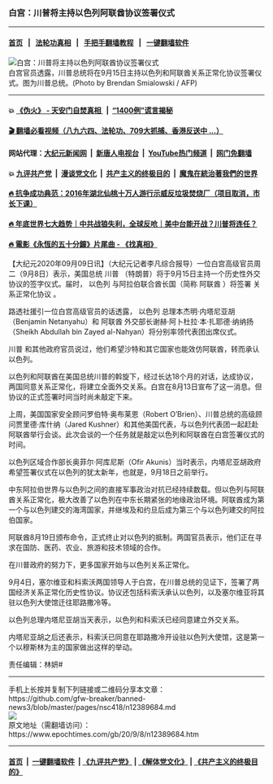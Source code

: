 ### 白宫：川普将主持以色列阿联酋协议签署仪式
------------------------

#### [首页](https://github.com/gfw-breaker/banned-news3/blob/master/README.md) &nbsp;&nbsp;|&nbsp;&nbsp; [法轮功真相](https://github.com/begood0513/basic/blob/master/README.md)  &nbsp;&nbsp;|&nbsp;&nbsp; [手把手翻墙教程](https://github.com/gfw-breaker/guides/wiki)  &nbsp;&nbsp;|&nbsp;&nbsp; [一键翻墙软件](https://github.com/gfw-breaker/nogfw/blob/master/README.md)  



<div><img alt="白宫：川普将主持以色列阿联酋协议签署仪式" class="attachment-djy_600_400 size-djy_600_400 wp-post-image" src="https://i.epochtimes.com/assets/uploads/2020/08/000_1WK5KU-600x400-1.jpg"/>
<div class="caption">
 白宫官员透露，川普总统将在9月15日主持以色列和阿联酋关系正常化协议签署仪式。图为川普总统。(Photo by Brendan Smialowski / AFP)
</div></div><hr/>

#### 💥 [《伪火》 - 天安门自焚真相 ](http://141.164.51.119:10000/videos/blog/weihuo.html)&nbsp; |&nbsp; [“1400例”谎言揭秘  ](http://141.164.51.119:10000/videos/blog/jiexi1400.html)

#### [ 🎬  翻墙必看视频（八九六四、法轮功、709大抓捕、香港反送中 ...）](https://github.com/gfw-breaker/links/blob/master/banned.md)

#### 网站代理：[大纪元新闻网](http://167.172.10.89:10080/gb/) &nbsp;|&nbsp; [新唐人电视台](http://167.172.10.89:8808/gb/)  &nbsp;|&nbsp; [YouTube热门频道](http://158.247.203.241/youtube.html) &nbsp;|&nbsp; [网门免翻墙](http://158.247.203.241:11000/show.aspx?name=ogHome)

#### 💥 [九评共产党](http://141.164.51.119:10000/videos/res/jiuping/)&nbsp; |&nbsp; [漫谈党文化](http://141.164.51.119:10000/videos/res/mtdwh/)&nbsp; |&nbsp; [共产主义的终极目的](http://141.164.51.119:10000/videos/res/zjmd/)&nbsp; |&nbsp; [魔鬼在統治著我們的世界](http://141.164.51.119:10000/videos/res/TheSpecter/)  

#### [ 🔥  抗争成功典范：2016年湖北仙桃十万人游行示威反垃圾焚烧厂（项目取消，市长下课）](http://141.164.51.119:10000/videos/news/xiantao.html)

#### [ 🔥  年底世界七大趋势｜中共战狼失利，全球反呛｜美中台能开战？川普将连任？](http://141.164.51.119:10000/videos/news/tanghao02.html)

#### [ 🔥  電影《永恆的五十分鐘》片尾曲 - 《找真相》](http://141.164.51.119:10000/videos/news/../legend/index.html)

<div><p>
 【大纪元2020年09月09日讯】（大纪元记者李凡综合报导）一位白宫高级官员周二（9月8日）表示，美国总统
 <ok href="https://www.epochtimes.com/gb/tag/%E5%B7%9D%E6%99%AE.html">
  川普
 </ok>
 （特朗普）将于9月15日主持一个历史性外交协议的签字仪式。届时，
 <ok href="https://www.epochtimes.com/gb/tag/%E4%BB%A5%E8%89%B2%E5%88%97.html">
  以色列
 </ok>
 与阿拉伯联合酋长国（简称
 <ok href="https://www.epochtimes.com/gb/tag/%E9%98%BF%E8%81%94%E9%85%8B.html">
  阿联酋
 </ok>
 ）将签署
 <ok href="https://www.epochtimes.com/gb/tag/%E5%85%B3%E7%B3%BB%E6%AD%A3%E5%B8%B8%E5%8C%96%E5%8D%8F%E8%AE%AE.html">
  关系正常化协议
 </ok>
 。
</p>
<p>
 路透社援引一位白宫高级官员的话透露，
 <ok href="https://www.epochtimes.com/gb/tag/%E4%BB%A5%E8%89%B2%E5%88%97.html">
  以色列
 </ok>
 总理本杰明·内塔尼亚胡（Benjamin Netanyahu）和
 <ok href="https://www.epochtimes.com/gb/tag/%E9%98%BF%E8%81%94%E9%85%8B.html">
  阿联酋
 </ok>
 外交部长谢赫·阿卜杜拉·本·扎耶德·纳纳扬（Sheikh Abdullah bin Zayed al-Nahyan）将分别率领代表团出席仪式。
</p>
<p>
 <ok href="https://www.epochtimes.com/gb/tag/%E5%B7%9D%E6%99%AE.html">
  川普
 </ok>
 和其他政府官员说过，他们希望沙特和其它国家也能效仿阿联酋，转而承认以色列。
</p>
<p>
 以色列和阿联酋在美国总统川普的斡旋下，经过长达18个月的对话，达成协议，两国同意关系正常化，将建立全面外交关系。白宫在8月13日宣布了这一消息。但协议的正式签署时间当时尚未敲定下来。
</p>
<p>
 上周，美国国家安全顾问罗伯特‧奥布莱恩（Robert O’Brien）、川普总统的高级顾问贾里德‧库什纳（Jared Kushner）和其他美国代表，与以色列代表团一起赶赴阿联酋举行会谈。此次会谈的一个任务就是敲定以色列和阿联酋在白宫签署仪式的时间。
</p>
<p>
 以色列区域合作部长奥菲尔·阿库尼斯（Ofir Akunis）当时表示，内塔尼亚胡政府希望签署仪式在以色列的犹太新年，也就是，9月18日之前举行。
</p>
<p>
 中东阿拉伯世界与以色列之间的直接军事政治对抗已经持续数载。但以色列与阿联酋关系正常化，极大改善了以色列在中东长期紧张的地缘政治环境。阿联酋成为第一个与以色列建交的海湾国家，并继埃及和约旦后成为第三个与以色列建交的阿拉伯国家。
</p>
<p>
 阿联酋8月19日颁布命令，正式终止对以色列的抵制。两国官员表示，他们正在寻求在国防、医药、农业、旅游和技术领域的合作。
</p>
<p>
 在川普政府的努力下，更多国家开始与以色列关系正常化。
</p>
<p>
 9月4日，塞尔维亚和科索沃两国领导人于白宫，在川普总统的见证下，签署了两国经济关系正常化历史性协议。协议还包括科索沃承认以色列，以及塞尔维亚将其驻以色列大使馆迁往耶路撒冷等。
</p>
<p>
 以色列总理内塔尼亚胡当天表示，以色列和科索沃已经同意建立外交关系。
</p>
<p>
 内塔尼亚胡之后还表示，科索沃已同意在耶路撒冷开设驻以色列大使馆，这是第一个以穆斯林为主的国家做出这样的举动。
</p>
<p>
 责任编辑：林妍#
</p>
</div>
<hr/>
手机上长按并复制下列链接或二维码分享本文章：<br/>
https://github.com/gfw-breaker/banned-news3/blob/master/pages/nsc418/n12389684.md <br/>
<a href='https://github.com/gfw-breaker/banned-news3/blob/master/pages/nsc418/n12389684.md'><img src='https://github.com/gfw-breaker/banned-news3/blob/master/pages/nsc418/n12389684.md.png'/></a> <br/>
原文地址（需翻墙访问）：https://www.epochtimes.com/gb/20/9/8/n12389684.htm


------------------------
#### [首页](https://github.com/gfw-breaker/banned-news3/blob/master/README.md) &nbsp;|&nbsp; [一键翻墙软件](https://github.com/gfw-breaker/nogfw/blob/master/README.md) &nbsp;| [《九评共产党》](https://github.com/gfw-breaker/9ping.md/blob/master/README.md#九评之一评共产党是什么) | [《解体党文化》](https://github.com/gfw-breaker/jtdwh.md/blob/master/README.md) | [《共产主义的终极目的》](https://github.com/gfw-breaker/gczydzjmd.md/blob/master/README.md)


<img src='http://gfw-breaker.win/banned-news3/pages/nsc418/n12389684.md' width='0px' height='0px'/>